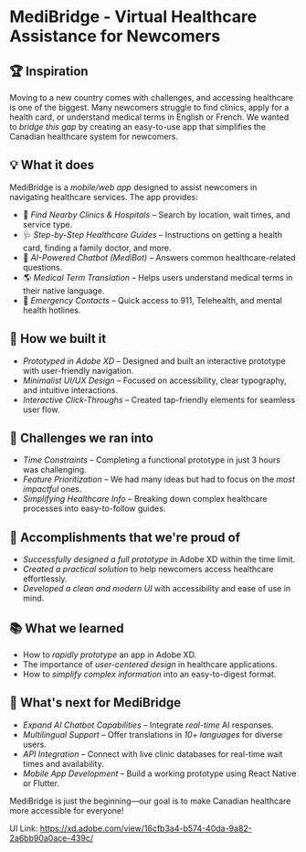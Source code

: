 # MediBridge - Virtual Healthcare Assistance for Newcomers  

## 🏆 Inspiration  
Moving to a new country comes with challenges, and accessing healthcare is one of the biggest. Many newcomers struggle to find clinics, apply for a health card, or understand medical terms in English or French. We wanted to *bridge this gap* by creating an easy-to-use app that simplifies the Canadian healthcare system for newcomers.  

## 💡 What it does  
MediBridge is a *mobile/web app* designed to assist newcomers in navigating healthcare services. The app provides:  
- 🏥 *Find Nearby Clinics & Hospitals* – Search by location, wait times, and service type.  
- 🩺 *Step-by-Step Healthcare Guides* – Instructions on getting a health card, finding a family doctor, and more.  
- 🤖 *AI-Powered Chatbot (MediBot)* – Answers common healthcare-related questions.  
- 🌎 *Medical Term Translation* – Helps users understand medical terms in their native language.  
- 🚨 *Emergency Contacts* – Quick access to 911, Telehealth, and mental health hotlines.  

## 🔧 How we built it  
- *Prototyped in Adobe XD* – Designed and built an interactive prototype with user-friendly navigation.  
- *Minimalist UI/UX Design* – Focused on accessibility, clear typography, and intuitive interactions.  
- *Interactive Click-Throughs* – Created tap-friendly elements for seamless user flow.  

## 🚧 Challenges we ran into  
- *Time Constraints* – Completing a functional prototype in just 3 hours was challenging.  
- *Feature Prioritization* – We had many ideas but had to focus on the *most impactful* ones.  
- *Simplifying Healthcare Info* – Breaking down complex healthcare processes into easy-to-follow guides.  

## 🎉 Accomplishments that we're proud of  
- *Successfully designed a full prototype* in Adobe XD within the time limit.  
- *Created a practical solution* to help newcomers access healthcare effortlessly.  
- *Developed a clean and modern UI* with accessibility and ease of use in mind.  

## 📚 What we learned  
- How to *rapidly prototype* an app in Adobe XD.  
- The importance of *user-centered design* in healthcare applications.  
- How to *simplify complex information* into an easy-to-digest format.  

## 🚀 What's next for MediBridge  
- *Expand AI Chatbot Capabilities* – Integrate *real-time* AI responses.  
- *Multilingual Support* – Offer translations in *10+ languages* for diverse users.  
- *API Integration* – Connect with live clinic databases for real-time wait times and availability.  
- *Mobile App Development* – Build a working prototype using React Native or Flutter.  

MediBridge is just the beginning—our goal is to make Canadian healthcare more accessible for everyone!

UI Link:
https://xd.adobe.com/view/16cfb3a4-b574-40da-9a82-2a6bb90a0ace-439c/
